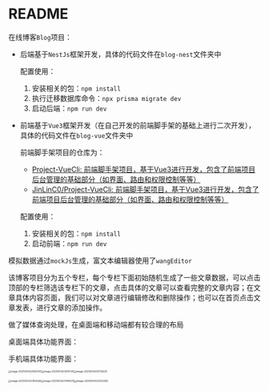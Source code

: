 # README

在线博客`Blog`项目：

- 后端基于`NestJs`框架开发，具体的代码文件在`blog-nest`文件夹中

  配置使用：

  1. 安装相关的包：`npm install` 
  2. 执行迁移数据库命令：`npx prisma migrate dev `
  3. 启动后端：`npm run dev`

- 前端基于`Vue3`框架开发（在自己开发的前端脚手架的基础上进行二次开发），具体的代码文件在`blog-vue`文件夹中

  前端脚手架项目的仓库为：

  - [Project-VueCli: 前端脚手架项目，基于Vue3进行开发，包含了前端项目后台管理的基础部分（如界面、路由和权限控制等等）](https://gitee.com/JinLinC/project-vue-cli)
  - [JinLinC0/Project-VueCli: 前端脚手架项目，基于Vue3进行开发，包含了前端项目后台管理的基础部分（如界面、路由和权限控制等等）](https://github.com/JinLinC0/Project-VueCli)

  配置使用：

  1. 安装相关的包：`npm install` 
  2. 启动前端：`npm run dev`

模拟数据通过`mockJs`生成，富文本编辑器使用了`wangEditor`

该博客项目分为五个专栏，每个专栏下面初始随机生成了一些文章数据，可以点击顶部的专栏筛选该专栏下的文章，点击具体的文章可以查看完整的文章内容；在文章具体内容页面，我们可以对文章进行编辑修改和删除操作；也可以在首页点击文章发表，进行文章的添加操作。

做了媒体查询处理，在桌面端和移动端都有较合理的布局

桌面端具体功能界面：



手机端具体功能界面：

<img src="D:\Myproject\develop-study-notes\images\image-20250514225903141.png" alt="image-20250514225903141" style="zoom: 33%;" /><img src="D:\Myproject\develop-study-notes\images\image-20250514230515141.png" alt="image-20250514230515141" style="zoom:33%;" /><img src="D:\Myproject\develop-study-notes\images\image-20250514230712630.png" alt="image-20250514230712630" style="zoom:33%;" />

<img src="D:\Myproject\develop-study-notes\images\image-20250514231812266.png" alt="image-20250514231812266" style="zoom:33%;" /><img src="D:\Myproject\develop-study-notes\images\image-20250514231915670.png" alt="image-20250514231915670" style="zoom:33%;" /><img src="D:\Myproject\develop-study-notes\images\image-20250514232033392.png" alt="image-20250514232033392" style="zoom:33%;" />
